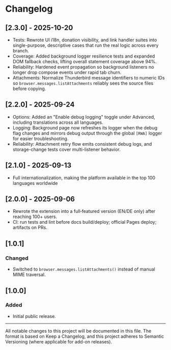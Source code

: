 # Changelog

## [2.3.0] - 2025-10-20

- Tests: Rewrote UI i18n, donation visibility, and link handler suites into single-purpose, descriptive cases that run the real logic across every branch.
- Coverage: Added background logger resilience tests and expanded DOM fallback checks, lifting overall statement coverage above 94%.
- Reliability: Hardened event propagation so background listeners no longer drop compose events under rapid tab churn.
- Attachments: Normalize Thunderbird message identifiers to numeric IDs so `browser.messages.listAttachments` reliably sees the source files before copying.

## [2.2.0] - 2025-09-24

- Options: Added an "Enable debug logging" toggle under Advanced, including translations across all languages.
- Logging: Background page now refreshes its logger when the debug flag changes and mirrors debug output through the global `[RWA]` logger for easier troubleshooting.
- Reliability: Attachment retry flow emits consistent debug logs, and storage-change tests cover multi-listener behavior.

## [2.1.0] - 2025-09-13

- Full internationalization, making the platform available in the top 100 languages worldwide

## [2.0.0] - 2025-09-06

- Rewrote the extension into a full‑featured version (EN/DE only) after reaching 100+ users.
- CI: run tests and lint before docs build/deploy; official Pages deploy; artifacts on PRs.

## [1.0.1]

### Changed

- Switched to `browser.messages.listAttachments()` instead of manual MIME traversal.

## [1.0.0]

### Added

- Initial public release.

---

All notable changes to this project will be documented in this file.
The format is based on Keep a Changelog, and this project adheres to
Semantic Versioning (where applicable for add-on releases).
